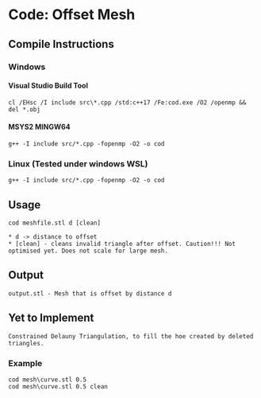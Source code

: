 # Code: Offset Mesh

## Compile Instructions

###  Windows
#### Visual Studio Build Tool
	cl /EHsc /I include src\*.cpp /std:c++17 /Fe:cod.exe /O2 /openmp && del *.obj


#### MSYS2 MINGW64
	g++ -I include src/*.cpp -fopenmp -O2 -o cod


### Linux (Tested under windows WSL)
	g++ -I include src/*.cpp -fopenmp -O2 -o cod


## Usage
	cod meshfile.stl d [clean]

	* d -> distance to offset
	* [clean] - cleans invalid triangle after offset. Caution!!! Not optimised yet. Does not scale for large mesh.

## Output
	output.stl - Mesh that is offset by distance d

## Yet to Implement
	Constrained Delauny Triangulation, to fill the hoe created by deleted triangles.

### Example
	cod mesh\curve.stl 0.5 
	cod mesh\curve.stl 0.5 clean
